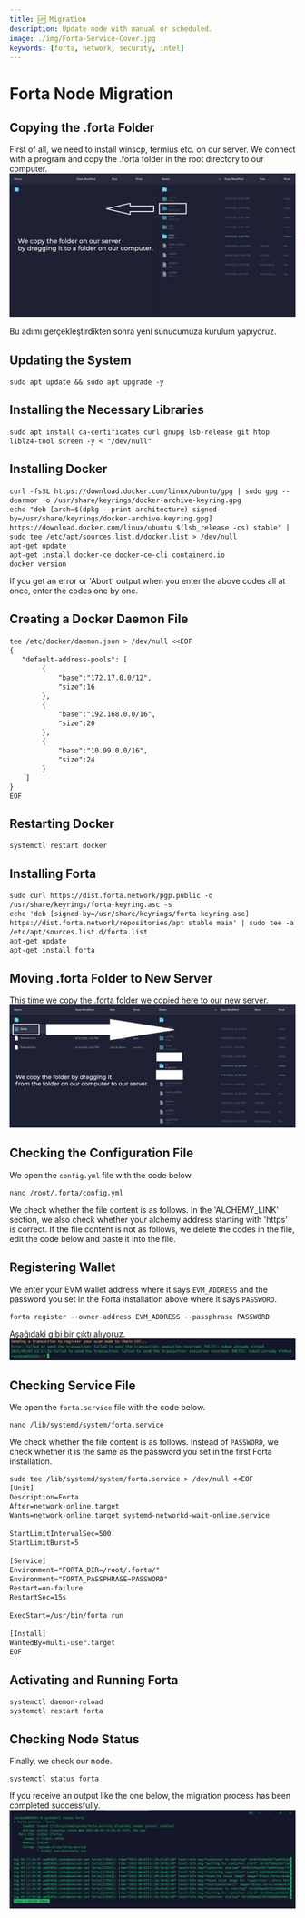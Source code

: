 ```yaml
---
title: 🆙 Migration
description: Update node with manual or scheduled.
image: ./img/Forta-Service-Cover.jpg
keywords: [forta, network, security, intel]
---
```


# Forta Node Migration

## Copying the .forta Folder
First of all, we need to install winscp, termius etc. on our server. We connect with a program and copy the .forta folder in the root directory to our computer.
![Forta-1](./img/migrate-1.jpg)

Bu adımı gerçekleştirdikten sonra yeni sunucumuza kurulum yapıyoruz.

## Updating the System
```shell
sudo apt update && sudo apt upgrade -y
```

## Installing the Necessary Libraries
```shell
sudo apt install ca-certificates curl gnupg lsb-release git htop liblz4-tool screen -y < "/dev/null"
```
## Installing Docker
```shell
curl -fsSL https://download.docker.com/linux/ubuntu/gpg | sudo gpg --dearmor -o /usr/share/keyrings/docker-archive-keyring.gpg
echo "deb [arch=$(dpkg --print-architecture) signed-by=/usr/share/keyrings/docker-archive-keyring.gpg] https://download.docker.com/linux/ubuntu $(lsb_release -cs) stable" | sudo tee /etc/apt/sources.list.d/docker.list > /dev/null
apt-get update
apt-get install docker-ce docker-ce-cli containerd.io
docker version
```
If you get an error or 'Abort' output when you enter the above codes all at once, enter the codes one by one.

## Creating a Docker Daemon File
```shell
tee /etc/docker/daemon.json > /dev/null <<EOF
{
   "default-address-pools": [
        {
            "base":"172.17.0.0/12",
            "size":16
        },
        {
            "base":"192.168.0.0/16",
            "size":20
        },
        {
            "base":"10.99.0.0/16",
            "size":24
        }
    ]
}
EOF
```

## Restarting Docker
```shell
systemctl restart docker
```

## Installing Forta
```shell
sudo curl https://dist.forta.network/pgp.public -o /usr/share/keyrings/forta-keyring.asc -s
echo 'deb [signed-by=/usr/share/keyrings/forta-keyring.asc] https://dist.forta.network/repositories/apt stable main' | sudo tee -a /etc/apt/sources.list.d/forta.list
apt-get update
apt-get install forta
```

## Moving .forta Folder to New Server
This time we copy the .forta folder we copied here to our new server.
![Forta-2](./img/migrate-2.jpg)

## Checking the Configuration File
We open the `config.yml` file with the code below.
```shell
nano /root/.forta/config.yml
```
We check whether the file content is as follows. In the 'ALCHEMY_LINK' section, we also check whether your alchemy address starting with 'https' is correct. If the file content is not as follows, we delete the codes in the file, edit the code below and paste it into the file.



## Registering Wallet
We enter your EVM wallet address where it says `EVM_ADDRESS` and the password you set in the Forta installation above where it says `PASSWORD`.
```shell
forta register --owner-address EVM_ADDRESS --passphrase PASSWORD
```
Aşağıdaki gibi bir çıktı alıyoruz.
![Forta-3](./img/migrate-3.png)

## Checking Service File
We open the `forta.service` file with the code below.
```shell
nano /lib/systemd/system/forta.service
```
We check whether the file content is as follows.
Instead of `PASSWORD`, we check whether it is the same as the password you set in the first Forta installation.
```
sudo tee /lib/systemd/system/forta.service > /dev/null <<EOF
[Unit]
Description=Forta
After=network-online.target
Wants=network-online.target systemd-networkd-wait-online.service

StartLimitIntervalSec=500
StartLimitBurst=5

[Service]
Environment="FORTA_DIR=/root/.forta/"
Environment="FORTA_PASSPHRASE=PASSWORD"
Restart=on-failure
RestartSec=15s

ExecStart=/usr/bin/forta run

[Install]
WantedBy=multi-user.target
EOF
```

## Activating and Running Forta
```shell
systemctl daemon-reload
systemctl restart forta
```

## Checking Node Status
Finally, we check our node.
```shell
systemctl status forta
```
If you receive an output like the one below, the migration process has been completed successfully.
![Forta-4](./img/migrate-4.png)

